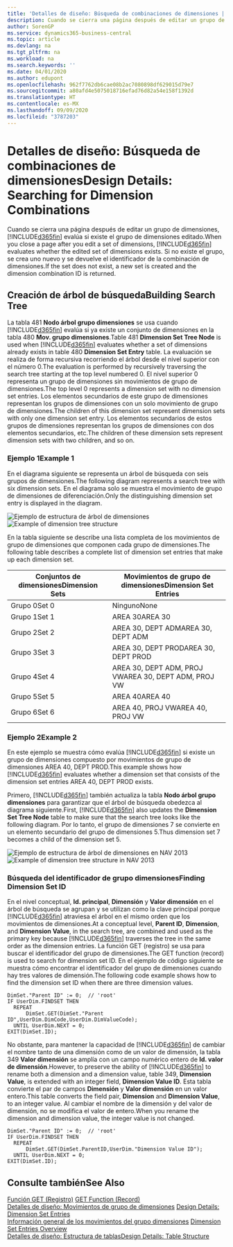 ```yaml
---
title: 'Detalles de diseño: Búsqueda de combinaciones de dimensiones | Documentos de Microsoft'
description: Cuando se cierra una página después de editar un grupo de dimensiones, Business Central evalúa si existe el grupo de dimensiones editado. Si no existe el grupo, se crea uno nuevo y se devuelve el identificador de la combinación de dimensiones.
author: SorenGP
ms.service: dynamics365-business-central
ms.topic: article
ms.devlang: na
ms.tgt_pltfrm: na
ms.workload: na
ms.search.keywords: ''
ms.date: 04/01/2020
ms.author: edupont
ms.openlocfilehash: 962f7762db6cae08b2ac7080898df629015d79e7
ms.sourcegitcommit: a80afd4e5075018716efad76d82a54e158f1392d
ms.translationtype: HT
ms.contentlocale: es-MX
ms.lasthandoff: 09/09/2020
ms.locfileid: "3787203"
---
```

# <a name="design-details-searching-for-dimension-combinations"></a><span data-ttu-id="44a5c-104">Detalles de diseño: Búsqueda de combinaciones de dimensiones</span><span class="sxs-lookup"><span data-stu-id="44a5c-104">Design Details: Searching for Dimension Combinations</span></span>
<span data-ttu-id="44a5c-105">Cuando se cierra una página después de editar un grupo de dimensiones, [!INCLUDE[d365fin](includes/d365fin_md.md)] evalúa si existe el grupo de dimensiones editado.</span><span class="sxs-lookup"><span data-stu-id="44a5c-105">When you close a page after you edit a set of dimensions, [!INCLUDE[d365fin](includes/d365fin_md.md)] evaluates whether the edited set of dimensions exists.</span></span> <span data-ttu-id="44a5c-106">Si no existe el grupo, se crea uno nuevo y se devuelve el identificador de la combinación de dimensiones.</span><span class="sxs-lookup"><span data-stu-id="44a5c-106">If the set does not exist, a new set is created and the dimension combination ID is returned.</span></span>  

## <a name="building-search-tree"></a><span data-ttu-id="44a5c-107">Creación de árbol de búsqueda</span><span class="sxs-lookup"><span data-stu-id="44a5c-107">Building Search Tree</span></span>  
 <span data-ttu-id="44a5c-108">La tabla 481 **Nodo árbol grupo dimensiones** se usa cuando [!INCLUDE[d365fin](includes/d365fin_md.md)] evalúa si ya existe un conjunto de dimensiones en la tabla 480 **Mov. grupo dimensiones**.</span><span class="sxs-lookup"><span data-stu-id="44a5c-108">Table 481 **Dimension Set Tree Node** is used when [!INCLUDE[d365fin](includes/d365fin_md.md)] evaluates whether a set of dimensions already exists in table 480 **Dimension Set Entry** table.</span></span> <span data-ttu-id="44a5c-109">La evaluación se realiza de forma recursiva recorriendo el árbol desde el nivel superior con el número 0.</span><span class="sxs-lookup"><span data-stu-id="44a5c-109">The evaluation is performed by recursively traversing the search tree starting at the top level numbered 0.</span></span> <span data-ttu-id="44a5c-110">El nivel superior 0 representa un grupo de dimensiones sin movimientos de grupo de dimensiones.</span><span class="sxs-lookup"><span data-stu-id="44a5c-110">The top level 0 represents a dimension set with no dimension set entries.</span></span> <span data-ttu-id="44a5c-111">Los elementos secundarios de este grupo de dimensiones representan los grupos de dimensiones con un solo movimiento de grupo de dimensiones.</span><span class="sxs-lookup"><span data-stu-id="44a5c-111">The children of this dimension set represent dimension sets with only one dimension set entry.</span></span> <span data-ttu-id="44a5c-112">Los elementos secundarios de estos grupos de dimensiones representan los grupos de dimensiones con dos elementos secundarios, etc.</span><span class="sxs-lookup"><span data-stu-id="44a5c-112">The children of these dimension sets represent dimension sets with two children, and so on.</span></span>  

### <a name="example-1"></a><span data-ttu-id="44a5c-113">Ejemplo 1</span><span class="sxs-lookup"><span data-stu-id="44a5c-113">Example 1</span></span>  
 <span data-ttu-id="44a5c-114">En el diagrama siguiente se representa un árbol de búsqueda con seis grupos de dimensiones.</span><span class="sxs-lookup"><span data-stu-id="44a5c-114">The following diagram represents a search tree with six dimension sets.</span></span> <span data-ttu-id="44a5c-115">En el diagrama solo se muestra el movimiento de grupo de dimensiones de diferenciación.</span><span class="sxs-lookup"><span data-stu-id="44a5c-115">Only the distinguishing dimension set entry is displayed in the diagram.</span></span>  

 <span data-ttu-id="44a5c-116">![Ejemplo de estructura de árbol de dimensiones](media/nav2013_dimension_tree.png "Ejemplo de estructura de árbol de dimensiones")</span><span class="sxs-lookup"><span data-stu-id="44a5c-116">![Example of dimension tree structure](media/nav2013_dimension_tree.png "Example of dimension tree structure")</span></span>  

 <span data-ttu-id="44a5c-117">En la tabla siguiente se describe una lista completa de los movimientos de grupo de dimensiones que componen cada grupo de dimensiones.</span><span class="sxs-lookup"><span data-stu-id="44a5c-117">The following table describes a complete list of dimension set entries that make up each dimension set.</span></span>  

|<span data-ttu-id="44a5c-118">Conjuntos de dimensiones</span><span class="sxs-lookup"><span data-stu-id="44a5c-118">Dimension Sets</span></span>|<span data-ttu-id="44a5c-119">Movimientos de grupo de dimensiones</span><span class="sxs-lookup"><span data-stu-id="44a5c-119">Dimension Set Entries</span></span>|  
|--------------------|---------------------------|  
|<span data-ttu-id="44a5c-120">Grupo 0</span><span class="sxs-lookup"><span data-stu-id="44a5c-120">Set 0</span></span>|<span data-ttu-id="44a5c-121">Ninguno</span><span class="sxs-lookup"><span data-stu-id="44a5c-121">None</span></span>|  
|<span data-ttu-id="44a5c-122">Grupo 1</span><span class="sxs-lookup"><span data-stu-id="44a5c-122">Set 1</span></span>|<span data-ttu-id="44a5c-123">AREA 30</span><span class="sxs-lookup"><span data-stu-id="44a5c-123">AREA 30</span></span>|  
|<span data-ttu-id="44a5c-124">Grupo 2</span><span class="sxs-lookup"><span data-stu-id="44a5c-124">Set 2</span></span>|<span data-ttu-id="44a5c-125">AREA 30, DEPT ADM</span><span class="sxs-lookup"><span data-stu-id="44a5c-125">AREA 30, DEPT ADM</span></span>|  
|<span data-ttu-id="44a5c-126">Grupo 3</span><span class="sxs-lookup"><span data-stu-id="44a5c-126">Set 3</span></span>|<span data-ttu-id="44a5c-127">AREA 30, DEPT PROD</span><span class="sxs-lookup"><span data-stu-id="44a5c-127">AREA 30, DEPT PROD</span></span>|  
|<span data-ttu-id="44a5c-128">Grupo 4</span><span class="sxs-lookup"><span data-stu-id="44a5c-128">Set 4</span></span>|<span data-ttu-id="44a5c-129">AREA 30, DEPT ADM, PROJ VW</span><span class="sxs-lookup"><span data-stu-id="44a5c-129">AREA 30, DEPT ADM, PROJ VW</span></span>|  
|<span data-ttu-id="44a5c-130">Grupo 5</span><span class="sxs-lookup"><span data-stu-id="44a5c-130">Set 5</span></span>|<span data-ttu-id="44a5c-131">AREA 40</span><span class="sxs-lookup"><span data-stu-id="44a5c-131">AREA 40</span></span>|  
|<span data-ttu-id="44a5c-132">Grupo 6</span><span class="sxs-lookup"><span data-stu-id="44a5c-132">Set 6</span></span>|<span data-ttu-id="44a5c-133">AREA 40, PROJ VW</span><span class="sxs-lookup"><span data-stu-id="44a5c-133">AREA 40, PROJ VW</span></span>|  

### <a name="example-2"></a><span data-ttu-id="44a5c-134">Ejemplo 2</span><span class="sxs-lookup"><span data-stu-id="44a5c-134">Example 2</span></span>  
 <span data-ttu-id="44a5c-135">En este ejemplo se muestra cómo evalúa [!INCLUDE[d365fin](includes/d365fin_md.md)] si existe un grupo de dimensiones compuesto por movimientos de grupo de dimensiones AREA 40, DEPT PROD.</span><span class="sxs-lookup"><span data-stu-id="44a5c-135">This example shows how [!INCLUDE[d365fin](includes/d365fin_md.md)] evaluates whether a dimension set that consists of the dimension set entries AREA 40, DEPT PROD exists.</span></span>  

 <span data-ttu-id="44a5c-136">Primero, [!INCLUDE[d365fin](includes/d365fin_md.md)] también actualiza la tabla **Nodo árbol grupo dimensiones** para garantizar que el árbol de búsqueda obedezca al diagrama siguiente.</span><span class="sxs-lookup"><span data-stu-id="44a5c-136">First, [!INCLUDE[d365fin](includes/d365fin_md.md)] also updates the **Dimension Set Tree Node** table to make sure that the search tree looks like the following diagram.</span></span> <span data-ttu-id="44a5c-137">Por lo tanto, el grupo de dimensiones 7 se convierte en un elemento secundario del grupo de dimensiones 5.</span><span class="sxs-lookup"><span data-stu-id="44a5c-137">Thus dimension set 7 becomes a child of the dimension set 5.</span></span>  

 <span data-ttu-id="44a5c-138">![Ejemplo de estructura de árbol de dimensiones en NAV 2013](media/nav2013_dimension_tree_example2.png "Ejemplo de estructura de árbol de dimensiones en NAV 2013")</span><span class="sxs-lookup"><span data-stu-id="44a5c-138">![Example of dimension tree structure in NAV 2013](media/nav2013_dimension_tree_example2.png "Example of dimension tree structure in NAV 2013")</span></span>  

### <a name="finding-dimension-set-id"></a><span data-ttu-id="44a5c-139">Búsqueda del identificador de grupo dimensiones</span><span class="sxs-lookup"><span data-stu-id="44a5c-139">Finding Dimension Set ID</span></span>  
 <span data-ttu-id="44a5c-140">En el nivel conceptual, **Id. principal**, **Dimensión** y **Valor dimensión** en el árbol de búsqueda se agrupan y se utilizan como la clave principal porque [!INCLUDE[d365fin](includes/d365fin_md.md)] atraviesa el árbol en el mismo orden que los movimientos de dimensiones.</span><span class="sxs-lookup"><span data-stu-id="44a5c-140">At a conceptual level, **Parent ID**, **Dimension**, and **Dimension Value**, in the search tree, are combined and used as the primary key because [!INCLUDE[d365fin](includes/d365fin_md.md)] traverses the tree in the same order as the dimension entries.</span></span> <span data-ttu-id="44a5c-141">La función GET (registro) se usa para buscar el identificador del grupo de dimensiones.</span><span class="sxs-lookup"><span data-stu-id="44a5c-141">The GET function (record) is used to search for dimension set ID.</span></span> <span data-ttu-id="44a5c-142">En el ejemplo de código siguiente se muestra cómo encontrar el identificador del grupo de dimensiones cuando hay tres valores de dimensión.</span><span class="sxs-lookup"><span data-stu-id="44a5c-142">The following code example shows how to find the dimension set ID when there are three dimension values.</span></span>  

```  
DimSet."Parent ID" := 0;  // 'root'  
IF UserDim.FINDSET THEN  
  REPEAT  
      DimSet.GET(DimSet."Parent ID",UserDim.DimCode,UserDim.DimValueCode);  
  UNTIL UserDim.NEXT = 0;  
EXIT(DimSet.ID);  

```  

<span data-ttu-id="44a5c-143">No obstante, para mantener la capacidad de [!INCLUDE[d365fin](includes/d365fin_md.md)] de cambiar el nombre tanto de una dimensión como de un valor de dimensión, la tabla 349 **Valor dimensión** se amplía con un campo numérico entero de **Id. valor de dimensión**.</span><span class="sxs-lookup"><span data-stu-id="44a5c-143">However, to preserve the ability of [!INCLUDE[d365fin](includes/d365fin_md.md)] to rename both a dimension and a dimension value, table 349, **Dimension Value**, is extended with an integer field, **Dimension Value ID**.</span></span> <span data-ttu-id="44a5c-144">Esta tabla convierte el par de campos **Dimensión** y **Valor dimensión** en un valor entero.</span><span class="sxs-lookup"><span data-stu-id="44a5c-144">This table converts the field pair, **Dimension** and **Dimension Value**, to an integer value.</span></span> <span data-ttu-id="44a5c-145">Al cambiar el nombre de la dimensión y del valor de dimensión, no se modifica el valor de entero.</span><span class="sxs-lookup"><span data-stu-id="44a5c-145">When you rename the dimension and dimension value, the integer value is not changed.</span></span>  

```  
DimSet."Parent ID" := 0;  // 'root'  
IF UserDim.FINDSET THEN  
  REPEAT  
      DimSet.GET(DimSet.ParentID,UserDim."Dimension Value ID");  
  UNTIL UserDim.NEXT = 0;  
EXIT(DimSet.ID);  

```  

## <a name="see-also"></a><span data-ttu-id="44a5c-146">Consulte también</span><span class="sxs-lookup"><span data-stu-id="44a5c-146">See Also</span></span>  
 <span data-ttu-id="44a5c-147">[Función GET (Registro)](/dynamics-nav/GET-Function--Record-)  </span><span class="sxs-lookup"><span data-stu-id="44a5c-147">[GET Function (Record)](/dynamics-nav/GET-Function--Record-)  </span></span>  
 <span data-ttu-id="44a5c-148">[Detalles de diseño: Movimientos de grupo de dimensiones](design-details-dimension-set-entries.md) </span><span class="sxs-lookup"><span data-stu-id="44a5c-148">[Design Details: Dimension Set Entries](design-details-dimension-set-entries.md) </span></span>  
 <span data-ttu-id="44a5c-149">[Información general de los movimientos del grupo dimensiones](design-details-dimension-set-entries-overview.md) </span><span class="sxs-lookup"><span data-stu-id="44a5c-149">[Dimension Set Entries Overview](design-details-dimension-set-entries-overview.md) </span></span>  
 [<span data-ttu-id="44a5c-150">Detalles de diseño: Estructura de tablas</span><span class="sxs-lookup"><span data-stu-id="44a5c-150">Design Details: Table Structure</span></span>](design-details-table-structure.md)   
 
